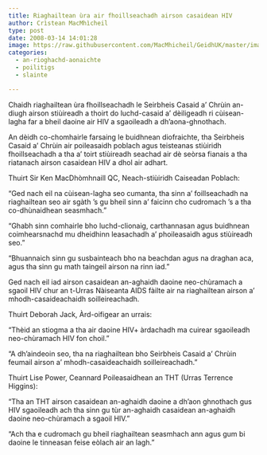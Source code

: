 ```yaml
---
title: Riaghailtean ùra air fhoillseachadh airson casaidean HIV
author: Crìstean MacMhìcheil
type: post
date: 2008-03-14 14:01:28
image: https://raw.githubusercontent.com/MacMhicheil/GeidhUK/master/images/.jpg
categories:
  - an-rioghachd-aonaichte
  - poilitigs
  - slainte

---
```

Chaidh riaghailtean ùra fhoillseachadh le Seirbheis Casaid a&#8217; Chrùin an-diugh airson stiùireadh a thoirt do luchd-casaid a&#8217; dèiligeadh ri cùisean-lagha far a bheil daoine air HIV a sgaoileadh a dh’aona-ghnothach.

<!--more-->

An dèidh co-chomhairle farsaing le buidhnean diofraichte, tha Seirbheis Casaid a&#8217; Chrùin air poileasaidh poblach agus teisteanas stiùiridh fhoillseachadh a tha a’ toirt stiùireadh seachad air dè seòrsa fianais a tha riatanach airson casaidean HIV a dhol air adhart.

Thuirt Sir Ken MacDhòmhnaill QC, Neach-stiùiridh Caiseadan Poblach:

“Ged nach eil na cùisean-lagha seo cumanta, tha sinn a’ foillseachadh na riaghailtean seo air sgàth ’s gu bheil sinn a’ faicinn cho cudromach ’s a tha co-dhùnaidhean seasmhach.”

“Ghabh sinn comhairle bho luchd-clionaig, carthannasan agus buidhnean coimhearsnachd mu dheidhinn leasachadh a’ phoileasaidh agus stiùireadh seo.”

“Bhuannaich sinn gu susbainteach bho na beachdan agus na draghan aca, agus tha sinn gu math taingeil airson na rinn iad.”

Ged nach eil iad airson casaidean an-aghaidh daoine neo-chùramach a sgaoil HIV chur an t-Urras Nàiseanta AIDS fàilte air na riaghailtean airson a’ mhodh-casaideachaidh soilleireachadh.

Thuirt Deborah Jack, Àrd-oifigear an urrais:

“Thèid an stiogma a tha air daoine HIV+ àrdachadh ma cuirear sgaoileadh neo-chùramach HIV fon choil.”

“A dh’aindeoin seo, tha na riaghailtean bho Seirbheis Casaid a&#8217; Chrùin feumail airson a’ mhodh-casaideachaidh soilleireachadh.”

Thuirt Lise Power, Ceannard Poileasaidhean an THT (Urras Terrence Higgins):

“Tha an THT airson casaidean an-aghaidh daoine a dh’aon ghnothach gus HIV sgaoileadh ach tha sinn gu tùr an-aghaidh casaidean an-aghaidh daoine neo-chùramach a sgaoil HIV.”

“Ach tha e cudromach gu bheil riaghailtean seasmhach ann agus gum bi daoine le tinneasan feise eòlach air an lagh.”
